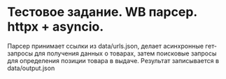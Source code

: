 # Тестовое задание. WB парсер. httpx + asyncio.

Парсер принимает ссылки из data/urls.json, делает асинхронные гет-запросы для получения данных о товарах,
затем поисковые запросы для определения позиции товара в выдаче. Результат записывается в data/output.json
